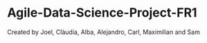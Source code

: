 # Agile-Data-Science-Project-FR1
Created by Joel, Clàudia, Alba, Alejandro, Carl, Maximilian and Sam
